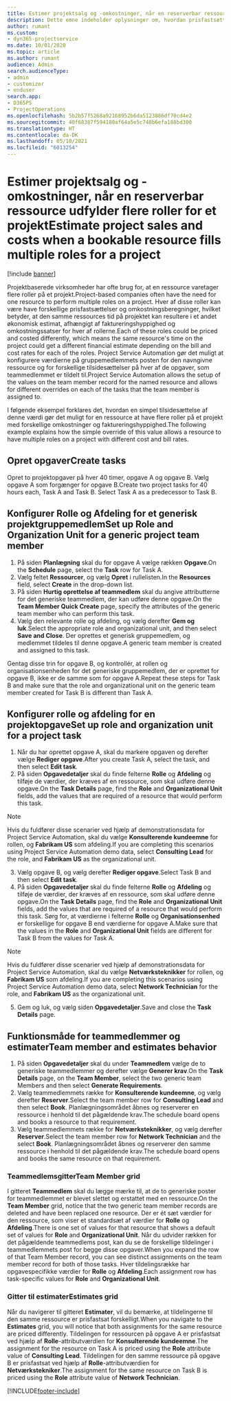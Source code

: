 ```yaml
---
title: Estimer projektsalg og -omkostninger, når en reserverbar ressource udfylder flere roller for et projekt
description: Dette emne indeholder oplysninger om, hvordan prisfastsættelsesdimensioner kan bruges til at understøtte prisfastsættelse og omkostningsfastsættelse for en ressource, der udfylder flere roller i et projekt.
author: rumant
ms.custom:
- dyn365-projectservice
ms.date: 10/01/2020
ms.topic: article
ms.author: rumant
audience: Admin
search.audienceType:
- admin
- customizer
- enduser
search.app:
- D365PS
- ProjectOperations
ms.openlocfilehash: 5b2b57f5268a92168952b6da5123886df70cd4e2
ms.sourcegitcommit: 40f68387f594180af64a5e5c748b6efa188bd300
ms.translationtype: HT
ms.contentlocale: da-DK
ms.lasthandoff: 05/10/2021
ms.locfileid: "6013254"
---
```

# <a name="estimate-project-sales-and-costs-when-a-bookable-resource-fills-multiple-roles-for-a-project"></a><span data-ttu-id="b51c5-103">Estimer projektsalg og -omkostninger, når en reserverbar ressource udfylder flere roller for et projekt</span><span class="sxs-lookup"><span data-stu-id="b51c5-103">Estimate project sales and costs when a bookable resource fills multiple roles for a project</span></span> 

[!include [banner](../includes/psa-now-project-operations.md)]

<span data-ttu-id="b51c5-104">Projektbaserede virksomheder har ofte brug for, at en ressource varetager flere roller på et projekt.</span><span class="sxs-lookup"><span data-stu-id="b51c5-104">Project-based companies often have the need for one resource to perform multiple roles on a project.</span></span> <span data-ttu-id="b51c5-105">Hver af disse roller kan være have forskellige prisfastsættelser og omkostningsberegninger, hvilket betyder, at den samme ressources tid på projektet kan resultere i et andet økonomisk estimat, afhængigt af faktureringshyppighed og omkostningssatser for hver af rollerne.</span><span class="sxs-lookup"><span data-stu-id="b51c5-105">Each of these roles could be priced and costed differently, which means the same resource's time on the project could get a different financial estimate depending on the bill and cost rates for each of the roles.</span></span> <span data-ttu-id="b51c5-106">Project Service Automation gør det muligt at konfigurere værdierne på gruppemedlemmets posten for den navngivne ressource og for forskellige tilsidesættelser på hver af de opgaver, som teammedlemmet er tildelt til.</span><span class="sxs-lookup"><span data-stu-id="b51c5-106">Project Service Automation allows the setup of the values on the team member record for the named resource and allows for different overrides on each of the tasks that the team member is assigned to.</span></span>

<span data-ttu-id="b51c5-107">I følgende eksempel forklares det, hvordan en simpel tilsidesættelse af denne værdi gør det muligt for en ressource at have flere roller på et projekt med forskellige omkostninger og faktureringshyppighed.</span><span class="sxs-lookup"><span data-stu-id="b51c5-107">The following example  explains how the simple override of this value allows a resource to have multiple roles on a project with different cost and bill rates.</span></span>

## <a name="create-tasks"></a><span data-ttu-id="b51c5-108">Opret opgaver</span><span class="sxs-lookup"><span data-stu-id="b51c5-108">Create tasks</span></span>
<span data-ttu-id="b51c5-109">Opret to projektopgaver på hver 40 timer, opgave A og opgave B. Vælg opgave A som forgænger for opgave B.</span><span class="sxs-lookup"><span data-stu-id="b51c5-109">Create two project tasks for 40 hours each, Task A and Task B. Select Task A as a predecessor to Task B.</span></span>

## <a name="set-up-role-and-organization-unit-for-a-generic-project-team-member"></a><span data-ttu-id="b51c5-110">Konfigurer Rolle og Afdeling for et generisk projektgruppemedlem</span><span class="sxs-lookup"><span data-stu-id="b51c5-110">Set up Role and Organization Unit for a generic project team member</span></span>

1. <span data-ttu-id="b51c5-111">På siden **Planlægning** skal du for opgave A vælge rækken **Opgave**.</span><span class="sxs-lookup"><span data-stu-id="b51c5-111">On the **Schedule** page, select the **Task** row for Task A.</span></span> 
2. <span data-ttu-id="b51c5-112">Vælg feltet **Ressourcer**, og vælg **Opret** i rullelisten.</span><span class="sxs-lookup"><span data-stu-id="b51c5-112">In the **Resources** field, select **Create** in the drop-down list.</span></span>
3. <span data-ttu-id="b51c5-113">På siden **Hurtig oprettelse af teammedlem** skal du angive attributterne for det generiske teammedlem, der kan udføre denne opgave.</span><span class="sxs-lookup"><span data-stu-id="b51c5-113">On the **Team Member Quick Create** page, specify the attributes of the generic team member who can perform this task.</span></span>
4. <span data-ttu-id="b51c5-114">Vælg den relevante rolle og afdeling, og vælg derefter **Gem og luk**.</span><span class="sxs-lookup"><span data-stu-id="b51c5-114">Select the appropriate role and organizational unit, and then select **Save and Close**.</span></span> <span data-ttu-id="b51c5-115">Der oprettes et generisk gruppemedlem, og medlemmet tildeles til denne opgave.</span><span class="sxs-lookup"><span data-stu-id="b51c5-115">A generic team member is created and assigned to this task.</span></span> 

<span data-ttu-id="b51c5-116">Gentag disse trin for opgave B, og kontrollér, at rollen og organisationsenheden for det generiske gruppemedlem, der er oprettet for opgave B, ikke er de samme som for opgave A.</span><span class="sxs-lookup"><span data-stu-id="b51c5-116">Repeat these steps for Task B and make sure that the role and organizational unit on the generic team member created for Task B is different than Task A.</span></span> 

## <a name="set-up-role-and-organization-unit-for-a-project-task"></a><span data-ttu-id="b51c5-117">Konfigurer rolle og afdeling for en projektopgave</span><span class="sxs-lookup"><span data-stu-id="b51c5-117">Set up role and organization unit for a project task</span></span>

1. <span data-ttu-id="b51c5-118">Når du har oprettet opgave A, skal du markere opgaven og derefter vælge **Rediger opgave**.</span><span class="sxs-lookup"><span data-stu-id="b51c5-118">After you create Task A, select the task, and then select **Edit task**.</span></span>
2. <span data-ttu-id="b51c5-119">På siden **Opgavedetaljer** skal du finde felterne **Rolle** og **Afdeling** og tilføje de værdier, der kræves af en ressource, som skal udføre denne opgave.</span><span class="sxs-lookup"><span data-stu-id="b51c5-119">On the **Task Details** page, find the **Role** and **Organizational Unit** fields, add the values that are required of a resource that would perform this task.</span></span> 

  > [!NOTE]
  > <span data-ttu-id="b51c5-120">Hvis du fuldfører disse scenarier ved hjælp af demonstrationsdata for Project Service Automation, skal du vælge **Konsulterende kundeemne** for rollen, og **Fabrikam US** som afdeling.</span><span class="sxs-lookup"><span data-stu-id="b51c5-120">If you are completing this scenarios using Project Service Automation demo data, select **Consulting Lead** for the role, and **Fabrikam US** as the organizational unit.</span></span>

3. <span data-ttu-id="b51c5-121">Vælg opgave B, og vælg derefter **Rediger opgave**.</span><span class="sxs-lookup"><span data-stu-id="b51c5-121">Select Task B and then select **Edit task**.</span></span>
4. <span data-ttu-id="b51c5-122">På siden **Opgavedetaljer** skal du finde felterne **Rolle** og **Afdeling** og tilføje de værdier, der kræves af en ressource, som skal udføre denne opgave.</span><span class="sxs-lookup"><span data-stu-id="b51c5-122">On the **Task Details** page, find the **Role** and **Organizational Unit** fields, add the values that are required of a resource that would perform this task.</span></span> <span data-ttu-id="b51c5-123">Sørg for, at værdierne i felterne **Rolle** og **Organisationsenhed** er forskellige for opgave B end værdierne for opgave A.</span><span class="sxs-lookup"><span data-stu-id="b51c5-123">Make sure that the values in the **Role** and **Organizational Unit** fields are different for Task B from the values for Task A.</span></span> 

  > [!NOTE]
  > <span data-ttu-id="b51c5-124">Hvis du fuldfører disse scenarier ved hjælp af demonstrationsdata for Project Service Automation, skal du vælge **Netværksteknikker** for rollen, og **Fabrikam US** som afdeling.</span><span class="sxs-lookup"><span data-stu-id="b51c5-124">If you are completing this scenarios using Project Service Automation demo data, select **Network Technician** for the role, and **Fabrikam US** as the organizational unit.</span></span>

5. <span data-ttu-id="b51c5-125">Gem og luk, og vælg siden **Opgavedetaljer**.</span><span class="sxs-lookup"><span data-stu-id="b51c5-125">Save and close the **Task Details** page.</span></span> 

## <a name="team-member-and-estimates-behavior"></a><span data-ttu-id="b51c5-126">Funktionsmåde for teammedlemmer og estimater</span><span class="sxs-lookup"><span data-stu-id="b51c5-126">Team member and estimates behavior</span></span> 

1. <span data-ttu-id="b51c5-127">På siden **Opgavedetaljer** skal du under **Teammedlem** vælge de to generiske teammedlemmer og derefter vælge **Generer krav**.</span><span class="sxs-lookup"><span data-stu-id="b51c5-127">On the **Task Details** page, on the **Team Member**, select the two generic team Members and then select **Generate Requirements**.</span></span> 
2. <span data-ttu-id="b51c5-128">Vælg teammedlemmets række for **Konsulterende kundeemne**, og vælg derefter **Reserver**.</span><span class="sxs-lookup"><span data-stu-id="b51c5-128">Select the team member row for **Consulting Lead** and then select **Book**.</span></span> <span data-ttu-id="b51c5-129">Planlægningsområdet åbnes og reserverer en ressource i henhold til det pågældende krav.</span><span class="sxs-lookup"><span data-stu-id="b51c5-129">The schedule board opens and books a resource to that requirement.</span></span>
3. <span data-ttu-id="b51c5-130">Vælg teammedlemmets række for **Netværksteknikker**, og vælg derefter **Reserver**.</span><span class="sxs-lookup"><span data-stu-id="b51c5-130">Select the team member row for **Network Technician** and the select **Book**.</span></span> <span data-ttu-id="b51c5-131">Planlægningsområdet åbnes og reserverer den samme ressource i henhold til det pågældende krav.</span><span class="sxs-lookup"><span data-stu-id="b51c5-131">The schedule board opens and books the same resource on that requirement.</span></span>

### <a name="team-member-grid"></a><span data-ttu-id="b51c5-132">Teammedlemsgitter</span><span class="sxs-lookup"><span data-stu-id="b51c5-132">Team Member grid</span></span> 
<span data-ttu-id="b51c5-133">I gitteret **Teammedlem** skal du lægge mærke til, at de to generiske poster for teammedlemmet er blevet slettet og erstattet med en ressource.</span><span class="sxs-lookup"><span data-stu-id="b51c5-133">On the **Team Member** grid, notice that the two generic team member records are deleted and have been replaced one resource.</span></span> <span data-ttu-id="b51c5-134">Der er ét sæt værdier for den ressource, som viser et standardsæt af værdier for **Rolle** og **Afdeling**.</span><span class="sxs-lookup"><span data-stu-id="b51c5-134">There is one set of values for that resource that shows a default set of values for **Role** and **Organizational Unit**.</span></span>
<span data-ttu-id="b51c5-135">Når du udvider rækken for det pågældende teammedlems post, kan du se de forskellige tildelinger i teammedlemmets post for begge disse opgaver.</span><span class="sxs-lookup"><span data-stu-id="b51c5-135">When you expand the row of that Team Member record, you can see distinct assignments on the team member record for both of those tasks.</span></span> <span data-ttu-id="b51c5-136">Hver tildelingsrække har opgavespecifikke værdier for **Rolle** og **Afdeling**.</span><span class="sxs-lookup"><span data-stu-id="b51c5-136">Each assignment row has task-specific values for **Role** and **Organizational Unit**.</span></span> 

### <a name="estimates-grid"></a><span data-ttu-id="b51c5-137">Gitter til estimater</span><span class="sxs-lookup"><span data-stu-id="b51c5-137">Estimates grid</span></span> 
<span data-ttu-id="b51c5-138">Når du navigerer til gitteret **Estimater**, vil du bemærke, at tildelingerne til den samme ressource er prisfastsat forskelligt.</span><span class="sxs-lookup"><span data-stu-id="b51c5-138">When you navigate to the **Estimates** grid, you will notice that both assignments for the same resource are priced differently.</span></span>
<span data-ttu-id="b51c5-139">Tildelingen for ressourcen på opgave A er prisfastsat ved hjælp af **Rolle**-attributværdien for **Konsulterende kundeemne**.</span><span class="sxs-lookup"><span data-stu-id="b51c5-139">The assignment for the resource on Task A is priced using the **Role** attribute value of **Consulting Lead**.</span></span> <span data-ttu-id="b51c5-140">Tildelingen for den samme ressource på opgave B er prisfastsat ved hjælp af **Rolle**-attributværdien for **Netværkstekniker**.</span><span class="sxs-lookup"><span data-stu-id="b51c5-140">The assignment for the same resource on Task B is priced using the **Role** attribute value of **Network Technician**.</span></span>



[!INCLUDE[footer-include](../includes/footer-banner.md)]